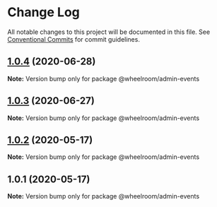 # Change Log

All notable changes to this project will be documented in this file.
See [Conventional Commits](https://conventionalcommits.org) for commit guidelines.

## [1.0.4](https://github.com/wheelroom/wheelroom/compare/@wheelroom/admin-events@1.0.3...@wheelroom/admin-events@1.0.4) (2020-06-28)

**Note:** Version bump only for package @wheelroom/admin-events





## [1.0.3](https://github.com/wheelroom/wheelroom/compare/@wheelroom/admin-events@1.0.2...@wheelroom/admin-events@1.0.3) (2020-06-27)

**Note:** Version bump only for package @wheelroom/admin-events





## [1.0.2](https://github.com/wheelroom/wheelroom/compare/@wheelroom/admin-events@1.0.1...@wheelroom/admin-events@1.0.2) (2020-05-17)

**Note:** Version bump only for package @wheelroom/admin-events





## 1.0.1 (2020-05-17)

**Note:** Version bump only for package @wheelroom/admin-events
